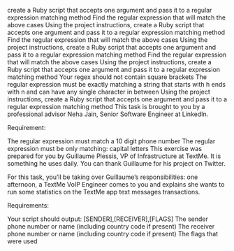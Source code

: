 create a Ruby script that accepts one argument and pass it to a regular expression matching method
Find the regular expression that will match the above cases
Using the project instructions, create a Ruby script that accepts one argument and pass it to a regular expression matching method
Find the regular expression that will match the above cases
Using the project instructions, create a Ruby script that accepts one argument and pass it to a regular expression matching method
Find the regular expression that will match the above cases
Using the project instructions, create a Ruby script that accepts one argument and pass it to a regular expression matching method
Your regex should not contain square brackets
The regular expression must be exactly matching a string that starts with h ends with n and can have any single character in between
Using the project instructions, create a Ruby script that accepts one argument and pass it to a regular expression matching method
This task is brought to you by a professional advisor Neha Jain, Senior Software Engineer at LinkedIn.

Requirement:

The regular expression must match a 10 digit phone number
The regular expression must be only matching: capital letters
This exercise was prepared for you by Guillaume Plessis, VP of Infrastructure at TextMe. It is something he uses daily. You can thank Guillaume for his project on Twitter.

For this task, you’ll be taking over Guillaume’s responsibilities: one afternoon, a TextMe VoIP Engineer comes to you and explains she wants to run some statistics on the TextMe app text messages transactions.

Requirements:

Your script should output: [SENDER],[RECEIVER],[FLAGS]
The sender phone number or name (including country code if present)
The receiver phone number or name (including country code if present)
The flags that were used

